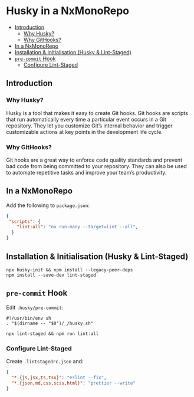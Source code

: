 # Husky in a NxMonoRepo

<!-- @import "[TOC]" {cmd="toc" depthFrom=2 depthTo=6 orderedList=false} -->

<!-- code_chunk_output -->

- [Introduction](#introduction)
  - [Why Husky?](#why-husky)
  - [Why GitHooks?](#why-githooks)
- [In a NxMonoRepo](#in-a-nxmonorepo)
- [Installation & Initialisation (Husky & Lint-Staged)](#installation--initialisation-husky--lint-staged)
- [`pre-commit` Hook](#pre-commit-hook)
  - [Configure Lint-Staged](#configure-lint-staged)

<!-- /code_chunk_output -->

## Introduction
### Why Husky?

Husky is a tool that makes it easy to create Git hooks. Git hooks are scripts that run automatically every time a particular event occurs in a Git repository. They let you customize Git’s internal behavior and trigger customizable actions at key points in the development life cycle.

### Why GitHooks?

Git hooks are a great way to enforce code quality standards and prevent bad code from being committed to your repository. They can also be used to automate repetitive tasks and improve your team’s productivity.

## In a NxMonoRepo

Add the following to `package.json`:

```json
{
 "scripts": {
    "lint:all": "nx run-many --target=lint --all",
  }
}
```

## Installation & Initialisation (Husky & Lint-Staged)

```shell
npx husky-init && npm install --legacy-peer-deps
npm install --save-dev lint-staged
```

## `pre-commit` Hook

Edit `.husky/pre-commit`:

```shell
#!/usr/bin/env sh
. "$(dirname -- "$0")/_/husky.sh"

npx lint-staged && npm run lint:all

```

### Configure Lint-Staged

Create `.lintstagedrc.json` and:

```json
{
  "*.{js,jsx,ts,tsx}": "eslint --fix",
  "*.{json,md,css,scss,html}": "prettier --write"
}
```
